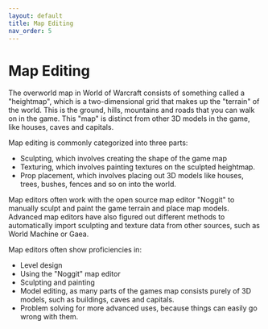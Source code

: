 ```yaml
---
layout: default
title: Map Editing
nav_order: 5
---
```


# Map Editing

The overworld map in World of Warcraft consists of something called a "heightmap", which is a two-dimensional grid that makes up the "terrain" of the world. This is the ground, hills, mountains and roads that you can walk on in the game. This "map" is distinct from other 3D models in the game, like houses, caves and capitals.

Map editing is commonly categorized into three parts:

- Sculpting, which involves creating the shape of the game map
- Texturing, which involves painting textures on the sculpted heightmap.
- Prop placement, which involves placing out 3D models like houses, trees, bushes, fences and so on into the world.

Map editors often work with the open source map editor "Noggit" to manually sculpt and paint the game terrain and place map models. Advanced map editors have also figured out different methods to automatically import sculpting and texture data from other sources, such as World Machine or Gaea.

Map editors often show proficiencies in:
- Level design
- Using the "Noggit" map editor
- Sculpting and painting
- Model editing, as many parts of the games map consists purely of 3D models, such as buildings, caves and capitals.
- Problem solving for more advanced uses, because things can easily go wrong with them.